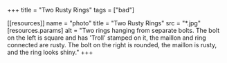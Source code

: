 +++
title = "Two Rusty Rings"
tags = ["bad"]

[[resources]]
    name = "photo"
    title = "Two Rusty Rings"
    src = "*.jpg"
    [resources.params]
        alt = "Two rings hanging from separate bolts. The bolt on the left is square and has 'Troll' stamped on it, the maillon and ring connected are rusty. The bolt on the right is rounded, the maillon is rusty, and the ring looks shiny."
+++